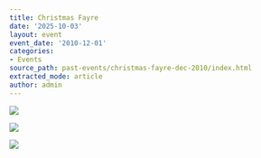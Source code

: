 ```yaml
---
title: Christmas Fayre
date: '2025-10-03'
layout: event
event_date: '2010-12-01'
categories:
- Events
source_path: past-events/christmas-fayre-dec-2010/index.html
extracted_mode: article
author: admin
---
```


[![](/assets/images/2012/08/Image0271-150x150.jpg)](/assets/images/2012/08/Image0271.jpg)

[![](/assets/images/2012/08/Image0272-150x150.jpg)](/assets/images/2012/08/Image0272.jpg)

[![](/assets/images/2012/08/Image0273-150x150.jpg)](/assets/images/2012/08/Image0273.jpg)
